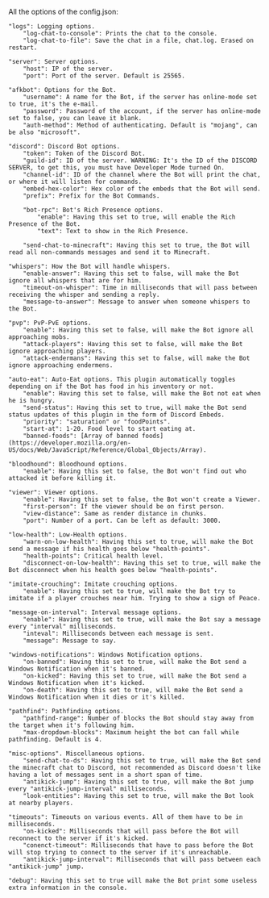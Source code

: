 All the options of the config.json:

 	"logs": Logging options.
		"log-chat-to-console": Prints the chat to the console.
		"log-chat-to-file": Save the chat in a file, chat.log. Erased on restart.
    
 	"server": Server options.
		"host": IP of the server.
		"port": Port of the server. Default is 25565.
    
	"afkbot": Options for the Bot.
		"username": A name for the Bot, if the server has online-mode set to true, it's the e-mail.
		"password": Password of the account, if the server has online-mode set to false, you can leave it blank.
		"auth-method": Method of authenticating. Default is "mojang", can be also "microsoft".
    
	"discord": Discord Bot options.
		"token": Token of the Discord Bot.
		"guild-id": ID of the server. WARNING: It's the ID of the DISCORD SERVER, to get this, you must have Developer Mode turned On.
		"channel-id": ID of the channel where the Bot will print the chat, or where it will listen for commands.
		"embed-hex-color": Hex color of the embeds that the Bot will send.
		"prefix": Prefix for the Bot Commands.
    
		"bot-rpc": Bot's Rich Presence options.
			"enable": Having this set to true, will enable the Rich Presence of the Bot.
			"text": Text to show in the Rich Presence.
      
		"send-chat-to-minecraft": Having this set to true, the Bot will read all non-commands messages and send it to Minecraft.
    
	"whispers": How the Bot will handle whispers.
		"enable-answer": Having this set to false, will make the Bot ignore all whispers that are for him.
		"timeout-on-whisper": Time in milliseconds that will pass between receiving the whisper and sending a reply.
		"message-to-answer": Message to answer when someone whispers to the Bot.
    
	"pvp": PvP-PvE options.
		"enable": Having this set to false, will make the Bot ignore all approaching mobs.
		"attack-players": Having this set to false, will make the Bot ignore approaching players.
		"attack-endermans": Having this set to false, will make the Bot ignore approaching endermens.
    
	"auto-eat": Auto-Eat options. This plugin automatically toggles depending on if the Bot has food in his inventory or not.
		"enable": Having this set to false, will make the Bot not eat when he is hungry.
		"send-status": Having this set to true, will make the Bot send status updates of this plugin in the form of Discord Embeds.
		"priority": "saturation" or "foodPoints".
		"start-at": 1-20. Food level to start eating at.
		"banned-foods": [Array of banned foods](https://developer.mozilla.org/en-US/docs/Web/JavaScript/Reference/Global_Objects/Array).
    
	"bloodhound": Bloodhound options.
		"enable": Having this set to false, the Bot won't find out who attacked it before killing it.
    
	"viewer": Viewer options.
		"enable": Having this set to false, the Bot won't create a Viewer.
		"first-person": If the viewer should be on first person.
		"view-distance": Same as render distance in chunks.
		"port": Number of a port. Can be left as default: 3000.
    
	"low-health": Low-Health options.
		"warn-on-low-health": Having this set to true, will make the Bot send a message if his health goes below "health-points".
		"health-points": Critical health level.
		"disconnect-on-low-health": Having this set to true, will make the Bot disconnect when his health goes below "health-points".
    
	"imitate-crouching": Imitate crouching options.
		"enable": Having this set to true, will make the Bot try to imitate if a player crouches near him. Trying to show a sign of Peace.
    
	"message-on-interval": Interval message options.
		"enable": Having this set to true, will make the Bot say a message every "interval" milliseconds.
		"inteval": Milliseconds between each message is sent.
		"message": Message to say.
    
	"windows-notifications": Windows Notification options.
		"on-banned": Having this set to true, will make the Bot send a Windows Notification when it's banned.
		"on-kicked": Having this set to true, will make the Bot send a Windows Notification when it's kicked.
		"on-death": Having this set to true, will make the Bot send a Windows Notification when it dies or it's killed.
		
	"pathfind": Pathfinding options.
		"pathfind-range": Number of blocks the Bot should stay away from the target when it's following him.
		"max-dropdown-blocks": Maximum height the bot can fall while pathfinding. Default is 4.
		
	"misc-options". Miscellaneous options.
		"send-chat-to-ds": Having this set to true, will make the Bot send the minecraft chat to Discord, not recommended as Discord doesn't like having a lot of messages sent in a short span of time.
		"antikick-jump": Having this set to true, will make the Bot jump every "antikick-jump-interval" milliseconds.
		"look-entities": Having this set to true, will make the Bot look at nearby players.
    
	"timeouts": Timeouts on various events. All of them have to be in milliseconds.
		"on-kicked": Milliseconds that will pass before the Bot will reconnect to the server if it's kicked.
		"conenct-timeout": Milliseconds that have to pass before the Bot will stop trying to connect to the server if it's unreachable.
		"antikick-jump-interval": Milliseconds that will pass between each "antikick-jump" jump.
    
	"debug": Having this set to true will make the Bot print some useless extra information in the console.
